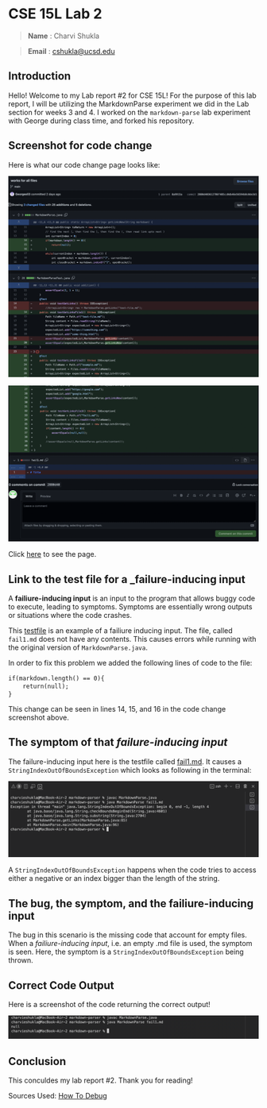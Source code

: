 # CSE 15L Lab 2 

> __Name__ : Charvi Shukla 

> __Email__ : cshukla@ucsd.edu 

## Introduction

Hello! Welcome to my Lab report #2 for CSE 15L! For the purpose of this lab report, I will be utilizing the MarkdownParse experiment we did in the Lab section for weeks 3 and 4. I worked on the `markdown-parse` lab experiment with George during class time, and forked his repository.

## Screenshot for code change

Here is what our code change page looks like:

![Image](changes_screenshot1.png)

![Image](changes_screenshot2.png)

Click [here](https://github.com/charvishukla/markdown-parser/commit/2880d403612786f485cc0db46e56594b8c0de3d1) to see the page.

## Link to the test file for a _failure-inducing input

A **failiure-inducing input** is an input to the program that allows buggy code to execute, leading to symptoms. Symptoms are essentially wrong outputs or situations where the code crashes. 

This [testfile](https://github.com/charvishukla/markdown-parser/blob/main/fail1.md) is an example of a failiure inducing input. The file, called `fail1.md` does not have any contents. This causes errors while running with the original version of `MarkdownParse.java`.

In order to fix this problem we added the following lines of code to the file:

```
if(markdown.length() == 0){
    return(null);
}
```

This change can be seen in lines 14, 15, and 16 in the code change screenshot above. 

## The symptom of that _failure-inducing input_

The failure-inducing input here is the testfile called [fail1.md](https://github.com/charvishukla/markdown-parser/blob/main/fail1.md). It causes a `StringIndexOutOfBoundsException` which looks as following in the terminal:

![Image](errormessage.png)

A `StringIndexOutOfBoundsException` happens when the code tries to access either a negative or an index bigger than the length of the string. 

## The **bug**, the **symptom**, and the **failiure-inducing input**

The bug in this scenario is the missing code that account for empty files. When a _failiure-inducing input_, i.e. an empty .md file is used, the symptom is seen. Here, the symptom is a `StringIndexOutOfBoundsException` being thrown. 

## Correct Code Output 
Here is a screenshot of the code returning the correct output!

![Image](correct.png)

## Conclusion 
This conculdes my lab report #2. Thank you for reading! 


Sources Used: [How To Debug](https://blog.regehr.org/archives/199)

